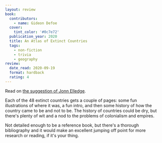```yaml
---
layout: review
book:
  contributors:
    - name: Gideon Defoe
  cover:
    tint_color: '#0c7e72'
  publication_year: 2020
  title: An Atlas of Extinct Countries
  tags:
    - non-fiction
    - trivia
    - geography
review:
  date_read: 2020-09-19
  format: hardback
  rating: 4
---
```


Read on [the suggestion of Jonn Elledge](https://twitter.com/JonnElledge/status/1294943819625005056).

Each of the 48 extinct countries gets a couple of pages: some fun illustrations of where it was, a fun intro, and then some history of how the country came to be and not to be.
The history of countries could be dry, but there's plenty of wit and a nod to the problems of colonialism and empires.

Not detailed enough to be a reference book, but there's a thorough bibliography and it would make an excellent jumping off point for more research or reading, if it's your thing.
